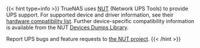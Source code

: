 &NewLine;

{{< hint type=info >}}
TrueNAS uses [NUT](https://networkupstools.org/) (Network UPS Tools) to provide UPS support.
For supported device and driver information, see their [hardware compatibility list](https://networkupstools.org/stable-hcl.html).
Further device-specific compatibility information is available from the NUT [Devices Dumps Library](https://networkupstools.org/ddl/).

Report UPS bugs and feature requests to [the NUT project](https://github.com/networkupstools/nut).
{{< /hint >}}
